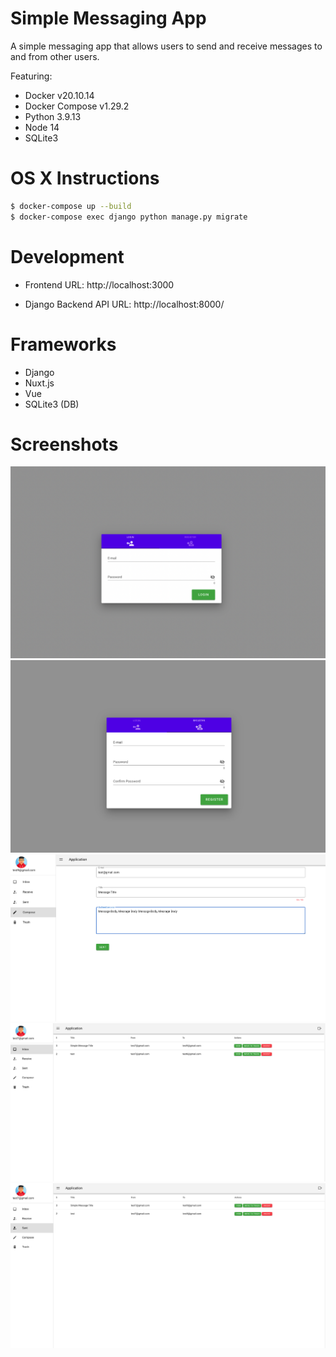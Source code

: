 # Simple Messaging App
A simple messaging app that allows users to send and receive messages to and from other users.

Featuring:

- Docker v20.10.14
- Docker Compose v1.29.2
- Python 3.9.13
- Node 14
- SQLite3

# OS X Instructions
```bash
$ docker-compose up --build
$ docker-compose exec django python manage.py migrate
```

# Development
- Frontend URL: 
http://localhost:3000

- Django Backend API URL:
http://localhost:8000/

# Frameworks
- Django
- Nuxt.js
- Vue
- SQLite3 (DB)

# Screenshots
![Login](/screenshots/login.png?raw=true "Login")
![Register](/screenshots/register.png?raw=true "Register")
![Compose](/screenshots/compose.png?raw=true "Compose")
![Inbox](/screenshots/inbox.png?raw=true "Inbox")
![Sent](/screenshots/sent.png?raw=true "Sent")
